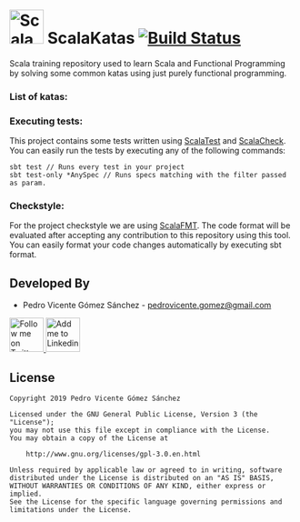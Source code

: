 # <img alt="Scala" src="https://www.scala-lang.org/resources/img/frontpage/scala-spiral.png" height="60"/> ScalaKatas [![Build Status](https://travis-ci.com/pedrovgs/ScalaKatas.svg?branch=master)](https://travis-ci.com/pedrovgs/ScalaKatas)



Scala training repository used to learn Scala and Functional Programming by solving some common katas using just purely functional programming.

### List of katas:

### Executing tests:

This project contains some tests written using [ScalaTest](http://www.scalatest.org/) and [ScalaCheck](https://www.scalacheck.org/). You can easily run the tests by executing any of the following commands:

```
sbt test // Runs every test in your project
sbt test-only *AnySpec // Runs specs matching with the filter passed as param.
```

### Checkstyle:

For the project checkstyle we are using [ScalaFMT](https://scalameta.org/scalafmt/). The code format will be evaluated after accepting any contribution to this repository using this tool. You can easily format your code changes automatically by executing sbt format.

Developed By
------------

* Pedro Vicente Gómez Sánchez - <pedrovicente.gomez@gmail.com>

<a href="https://twitter.com/pedro_g_s">
  <img alt="Follow me on Twitter" src="https://image.freepik.com/iconos-gratis/twitter-logo_318-40209.jpg" height="60" width="60"/>
</a>
<a href="https://es.linkedin.com/in/pedrovgs">
  <img alt="Add me to Linkedin" src="https://image.freepik.com/iconos-gratis/boton-del-logotipo-linkedin_318-84979.png" height="60" width="60"/>
</a>

License
-------

    Copyright 2019 Pedro Vicente Gómez Sánchez

    Licensed under the GNU General Public License, Version 3 (the "License");
    you may not use this file except in compliance with the License.
    You may obtain a copy of the License at

        http://www.gnu.org/licenses/gpl-3.0.en.html

    Unless required by applicable law or agreed to in writing, software
    distributed under the License is distributed on an "AS IS" BASIS,
    WITHOUT WARRANTIES OR CONDITIONS OF ANY KIND, either express or implied.
    See the License for the specific language governing permissions and
    limitations under the License.
